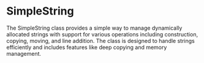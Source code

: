 # SimpleString
The SimpleString class provides a simple way to manage dynamically allocated strings with support for various operations including construction, copying, moving, and line addition. The class is designed to handle strings efficiently and includes features like deep copying and memory management.
